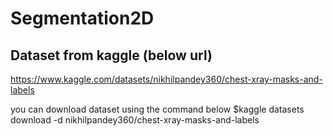 # Segmentation2D
## Dataset from kaggle (below url)
https://www.kaggle.com/datasets/nikhilpandey360/chest-xray-masks-and-labels

you can download dataset using the command below
$kaggle datasets download -d nikhilpandey360/chest-xray-masks-and-labels



